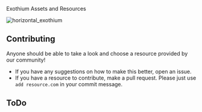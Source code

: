 Exothium Assets and Resources

![horizontal_exothium](https://user-images.githubusercontent.com/17727046/204848881-f0437bde-87fa-493d-ab85-d93a76ab6b4a.svg)


Contributing
------------

Anyone should be able to take a look and choose a resource provided by our community!

* If you have any suggestions on how to make this better, open an issue. 
* If you have a resource to contribute, make a pull request.
	Please just use `add resource.com` in your commit message. 


ToDo
----

